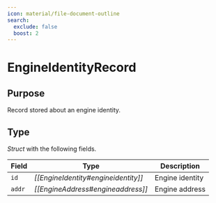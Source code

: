 ```yaml
---
icon: material/file-document-outline
search:
  exclude: false
  boost: 2
---
```


# EngineIdentityRecord

## Purpose

Record stored about an engine identity.

## Type

*Struct* with the following fields.

| Field  | Type                                | Description     |
|--------|-------------------------------------|-----------------|
| `id`   | *[[EngineIdentity#engineidentity]]* | Engine identity |
| `addr` | *[[EngineAddress#engineaddress]]*   | Engine address  |
